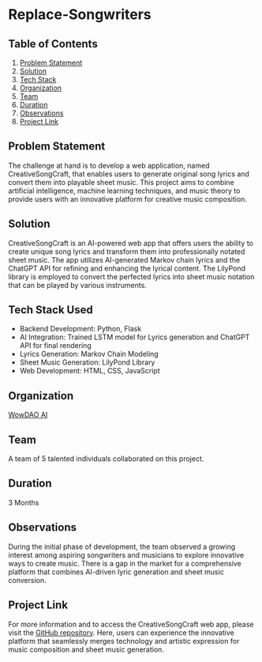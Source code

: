 # Replace-Songwriters

## Table of Contents
1. [Problem Statement](#problem-statement)
2. [Solution](#solution)
3. [Tech Stack](#tech-stack)
4. [Organization](#organization)
5. [Team](#team)
6. [Duration](#duration)
7. [Observations](#observations)
8. [Project Link](#project-link)

## Problem Statement
The challenge at hand is to develop a web application, named CreativeSongCraft, that enables users to generate original song lyrics and convert them into playable sheet music. This project aims to combine artificial intelligence, machine learning techniques, and music theory to provide users with an innovative platform for creative music composition.

## Solution
CreativeSongCraft is an AI-powered web app that offers users the ability to create unique song lyrics and transform them into professionally notated sheet music. The app utilizes AI-generated Markov chain lyrics and the ChatGPT API for refining and enhancing the lyrical content. The LilyPond library is employed to convert the perfected lyrics into sheet music notation that can be played by various instruments.

## Tech Stack Used
- Backend Development: Python, Flask
- AI Integration: Trained LSTM model for Lyrics generation and ChatGPT API for final rendering
- Lyrics Generation: Markov Chain Modeling
- Sheet Music Generation: LilyPond Library
- Web Development: HTML, CSS, JavaScript

## Organization
[WowDAO AI](https://wowdao.ai/)

## Team
A team of 5 talented individuals collaborated on this project.

## Duration
3 Months

## Observations
During the initial phase of development, the team observed a growing interest among aspiring songwriters and musicians to explore innovative ways to create music. There is a gap in the market for a comprehensive platform that combines AI-driven lyric generation and sheet music conversion.

## Project Link
For more information and to access the CreativeSongCraft web app, please visit the [GitHub repository](https://github.com/heathbrew/Replace-Songwriters). Here, users can experience the innovative platform that seamlessly merges technology and artistic expression for music composition and sheet music generation.
